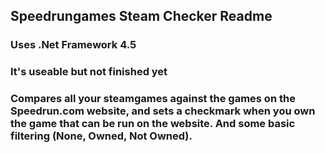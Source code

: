 ## Speedrungames Steam Checker Readme

### Uses .Net Framework 4.5
### It's useable but not finished yet
### Compares all your steamgames against the games on the Speedrun.com website, and sets a checkmark when you own the game that can be run on the website. And some basic filtering (None, Owned, Not Owned).
